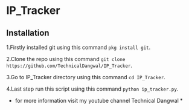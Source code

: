 # IP_Tracker

## Installation

1.Firstly installed git using this command `pkg install git`.

2.Clone the repo using this command `git clone https://github.com/TechnicalDangwal/IP_Tracker`.

3.Go to IP_Tracker directory using this command `cd IP_Tracker`.

4.Last step run this script using this command `python ip_tracker.py`.

* for more information visit my youtube channel Technical Dangwal *
